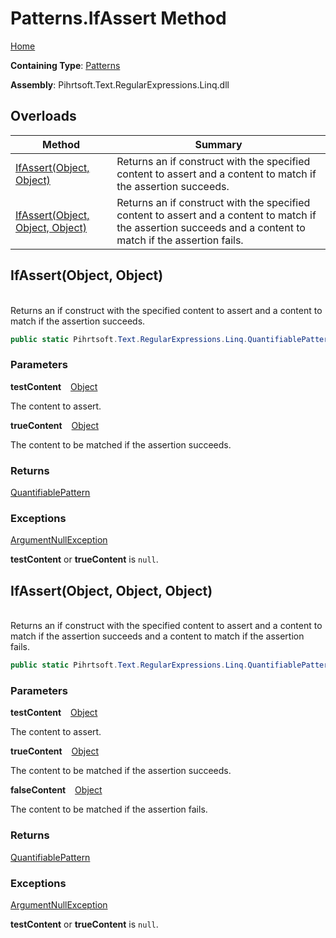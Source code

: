 # Patterns\.IfAssert Method

[Home](../../../../../../README.md)

**Containing Type**: [Patterns](../README.md)

**Assembly**: Pihrtsoft\.Text\.RegularExpressions\.Linq\.dll

## Overloads

| Method | Summary |
| ------ | ------- |
| [IfAssert(Object, Object)](#Pihrtsoft_Text_RegularExpressions_Linq_Patterns_IfAssert_System_Object_System_Object_) | Returns an if construct with the specified content to assert and a content to match if the assertion succeeds\. |
| [IfAssert(Object, Object, Object)](#Pihrtsoft_Text_RegularExpressions_Linq_Patterns_IfAssert_System_Object_System_Object_System_Object_) | Returns an if construct with the specified content to assert and a content to match if the assertion succeeds and a content to match if the assertion fails\. |

## IfAssert\(Object, Object\) <a id="Pihrtsoft_Text_RegularExpressions_Linq_Patterns_IfAssert_System_Object_System_Object_"></a>

\
Returns an if construct with the specified content to assert and a content to match if the assertion succeeds\.

```csharp
public static Pihrtsoft.Text.RegularExpressions.Linq.QuantifiablePattern IfAssert(object testContent, object trueContent)
```

### Parameters

**testContent** &ensp; [Object](https://docs.microsoft.com/en-us/dotnet/api/system.object)

The content to assert\.

**trueContent** &ensp; [Object](https://docs.microsoft.com/en-us/dotnet/api/system.object)

The content to be matched if the assertion succeeds\.

### Returns

[QuantifiablePattern](../../QuantifiablePattern/README.md)

### Exceptions

[ArgumentNullException](https://docs.microsoft.com/en-us/dotnet/api/system.argumentnullexception)

**testContent** or **trueContent** is `null`\.

## IfAssert\(Object, Object, Object\) <a id="Pihrtsoft_Text_RegularExpressions_Linq_Patterns_IfAssert_System_Object_System_Object_System_Object_"></a>

\
Returns an if construct with the specified content to assert and a content to match if the assertion succeeds and a content to match if the assertion fails\.

```csharp
public static Pihrtsoft.Text.RegularExpressions.Linq.QuantifiablePattern IfAssert(object testContent, object trueContent, object falseContent)
```

### Parameters

**testContent** &ensp; [Object](https://docs.microsoft.com/en-us/dotnet/api/system.object)

The content to assert\.

**trueContent** &ensp; [Object](https://docs.microsoft.com/en-us/dotnet/api/system.object)

The content to be matched if the assertion succeeds\.

**falseContent** &ensp; [Object](https://docs.microsoft.com/en-us/dotnet/api/system.object)

The content to be matched if the assertion fails\.

### Returns

[QuantifiablePattern](../../QuantifiablePattern/README.md)

### Exceptions

[ArgumentNullException](https://docs.microsoft.com/en-us/dotnet/api/system.argumentnullexception)

**testContent** or **trueContent** is `null`\.

